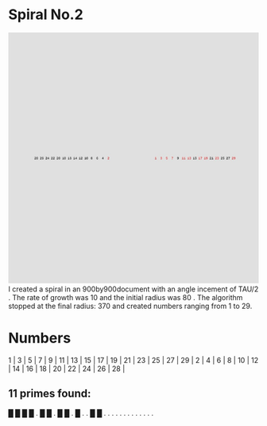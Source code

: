 # Spiral No.2
![Spiral No. 2](spiral_2.jpg)
I created a spiral in an 900by900document
with an angle incement of TAU/2
. The rate of growth was 10
and the initial radius was 80
. The algorithm stopped at the final radius: 370
and created numbers ranging from 1 to 29.
# Numbers
1 | 3 | 5 | 7 | 9 | 11 | 13 | 15 | 17 | 19 | 21 | 23 | 25 | 27 | 29 | 
2 | 4 | 6 | 8 | 10 | 12 | 14 | 16 | 18 | 20 | 22 | 24 | 26 | 28 | 

## 11 primes found:
 █  █  █  █  .  █  █  .  █  █  .  █  .  .  █ 
 █  .  .  .  .  .  .  .  .  .  .  .  .  . 
